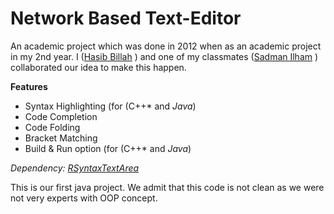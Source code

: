 # Network Based Text-Editor

An academic project which was done in 2012 when as an academic project in my 2nd year. I ([Hasib Billah](https://github.com/halfo/) ) and one of my classmates ([Sadman Ilham](https://github.com/Sadman-Ilham/) ) collaborated our idea to make this happen.

**Features**
- Syntax Highlighting (for (C++* and *Java*)
- Code Completion
- Code Folding
- Bracket Matching
- Build & Run option (for (C++* and *Java*)

*Dependency: [RSyntaxTextArea](http://fifesoft.com/rsyntaxtextarea/)*

 This is our first java project. We admit that this code is not clean as we were not very experts with OOP concept.